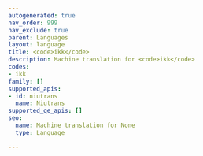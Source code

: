 ```yaml
---
autogenerated: true
nav_order: 999
nav_exclude: true
parent: Languages
layout: language
title: <code>ikk</code>
description: Machine translation for <code>ikk</code>
codes:
- ikk
family: []
supported_apis:
- id: niutrans
  name: Niutrans
supported_qe_apis: []
seo:
  name: Machine translation for None
  type: Language

---
```


